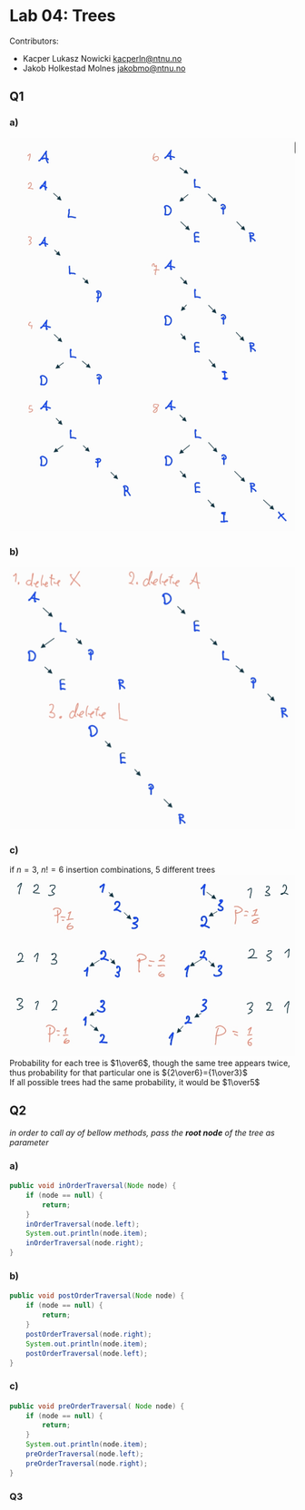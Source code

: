 # Lab 04: Trees
Contributors: 
- Kacper Lukasz Nowicki [kacperln@ntnu.no](mailto:kacperln@ntnu.no)
- Jakob Holkestad Molnes [jakobmo@ntnu.no](mailto:jakobmo@ntnu.no)
## Q1
### a)
![](img/q1a.jpg)
### b)
![](img/q1b.jpg)
### c)
if $n=3$, $n!=6$ insertion combinations, $5$ different trees
![](img/q1c.jpg)  
Probability for each tree is $1\over6$, though the same tree appears twice, thus probability for that particular one is ${2\over6}={1\over3}$  
If all possible trees had the same probability, it would be $1\over5$

## Q2
*in order to call ay of bellow methods, pass the **root node** of the tree as parameter*
### a)
```java
public void inOrderTraversal(Node node) {
    if (node == null) {
        return;
    }
    inOrderTraversal(node.left);
    System.out.println(node.item);
    inOrderTraversal(node.right);
}
```
### b)
```java
public void postOrderTraversal(Node node) {
    if (node == null) {
        return;
    }
    postOrderTraversal(node.right);
    System.out.println(node.item);
    postOrderTraversal(node.left);
}
```
### c)
```java
public void preOrderTraversal( Node node) {
    if (node == null) {
        return;
    }
    System.out.println(node.item);
    preOrderTraversal(node.left);
    preOrderTraversal(node.right);
}
```

### Q3